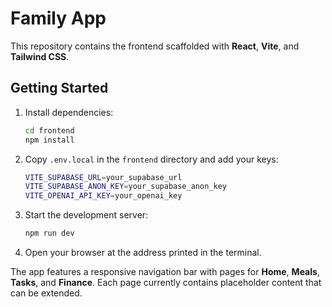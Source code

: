 # Family App

This repository contains the frontend scaffolded with **React**, **Vite**, and **Tailwind CSS**.

## Getting Started

1. Install dependencies:
   ```bash
   cd frontend
   npm install
   ```
2. Copy `.env.local` in the `frontend` directory and add your keys:
   ```bash
   VITE_SUPABASE_URL=your_supabase_url
   VITE_SUPABASE_ANON_KEY=your_supabase_anon_key
   VITE_OPENAI_API_KEY=your_openai_key
   ```
3. Start the development server:
   ```bash
   npm run dev
   ```
4. Open your browser at the address printed in the terminal.

The app features a responsive navigation bar with pages for **Home**, **Meals**, **Tasks**, and **Finance**. Each page currently contains placeholder content that can be extended.
